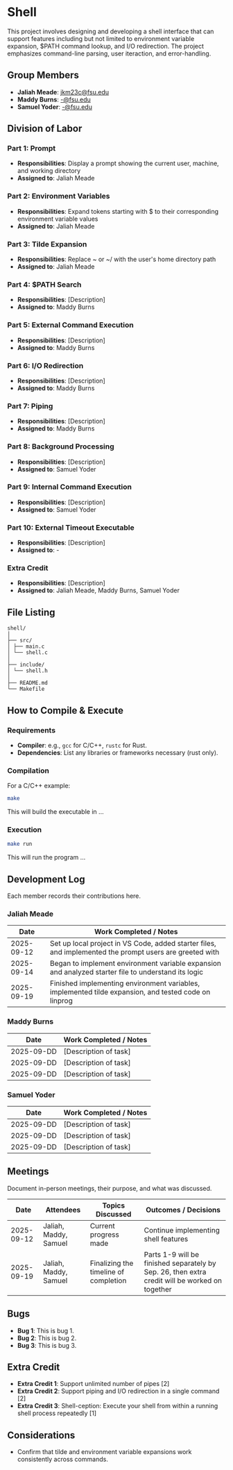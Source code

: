 # Shell

This project involves designing and developing a shell interface that can support features including but not limited to environment variable expansion, $PATH command lookup, and I/O redirection. The project emphasizes command-line parsing, user iteraction, and error-handling. 

## Group Members
- **Jaliah Meade**: jkm23c@fsu.edu
- **Maddy Burns**: -@fsu.edu
- **Samuel Yoder**: -@fsu.edu
## Division of Labor

### Part 1: Prompt
- **Responsibilities**: Display a prompt showing the current user, machine, and working directory
- **Assigned to**: Jaliah Meade

### Part 2: Environment Variables
- **Responsibilities**: Expand tokens starting with $ to their corresponding environment variable values
- **Assigned to**: Jaliah Meade

### Part 3: Tilde Expansion
- **Responsibilities**: Replace ~ or ~/ with the user's home directory path
- **Assigned to**: Jaliah Meade

### Part 4: $PATH Search
- **Responsibilities**: [Description]
- **Assigned to**: Maddy Burns

### Part 5: External Command Execution
- **Responsibilities**: [Description]
- **Assigned to**: Maddy Burns

### Part 6: I/O Redirection
- **Responsibilities**: [Description]
- **Assigned to**: Maddy Burns

### Part 7: Piping
- **Responsibilities**: [Description]
- **Assigned to**: Maddy Burns

### Part 8: Background Processing
- **Responsibilities**: [Description]
- **Assigned to**: Samuel Yoder

### Part 9: Internal Command Execution
- **Responsibilities**: [Description]
- **Assigned to**: Samuel Yoder

### Part 10: External Timeout Executable
- **Responsibilities**: [Description]
- **Assigned to**: -

### Extra Credit
- **Responsibilities**: [Description]
- **Assigned to**: Jaliah Meade, Maddy Burns, Samuel Yoder

## File Listing
```
shell/
│
├── src/
│ ├── main.c
│ └── shell.c
│
├── include/
│ └── shell.h
│
├── README.md
└── Makefile
```
## How to Compile & Execute

### Requirements
- **Compiler**: e.g., `gcc` for C/C++, `rustc` for Rust.
- **Dependencies**: List any libraries or frameworks necessary (rust only).

### Compilation
For a C/C++ example:
```bash
make
```
This will build the executable in ...
### Execution
```bash
make run
```
This will run the program ...

## Development Log
Each member records their contributions here.

### Jaliah Meade

| Date       | Work Completed / Notes |
|------------|------------------------|
| 2025-09-12 | Set up local project in VS Code, added starter files, and implemented the prompt users are greeted with  |
| 2025-09-14 | Began to implement environment variable expansion and analyzed starter file to understand its logic|
| 2025-09-19 | Finished implementing environment variables, implemented tilde expansion, and tested code on linprog|

### Maddy Burns

| Date       | Work Completed / Notes |
|------------|------------------------|
| 2025-09-DD | [Description of task]  |
| 2025-09-DD | [Description of task]  |
| 2025-09-DD | [Description of task]  |


### Samuel Yoder

| Date       | Work Completed / Notes |
|------------|------------------------|
| 2025-09-DD | [Description of task]  |
| 2025-09-DD | [Description of task]  |
| 2025-09-DD | [Description of task]  |


## Meetings
Document in-person meetings, their purpose, and what was discussed.

| Date       | Attendees            | Topics Discussed | Outcomes / Decisions |
|------------|----------------------|------------------|-----------------------|
| 2025-09-12 | Jaliah, Maddy, Samuel| Current progress made  | Continue implementing shell features |
| 2025-09-19 | Jaliah, Maddy, Samuel| Finalizing the timeline of completion  | Parts 1-9 will be finished separately by Sep. 26, then extra credit will be worked on together  |


## Bugs
- **Bug 1**: This is bug 1.
- **Bug 2**: This is bug 2.
- **Bug 3**: This is bug 3.

## Extra Credit
- **Extra Credit 1**: Support unlimited number of pipes [2]
- **Extra Credit 2**: Support piping and I/O redirection in a single command [2]
- **Extra Credit 3**: Shell-ception: Execute your shell from within a running shell process repeatedly [1]

## Considerations
- Confirm that tilde and environment variable expansions work consistently across commands.
